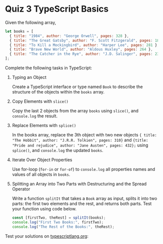 # Quiz 3 TypeScript Basics

Given the following array,

```javascript
let books = [
  { title: "1984", author: "George Orwell", pages: 328 },
  { title: "The Great Gatsby", author: "F. Scott Fitzgerald", pages: 180 },
  { title: "To Kill a Mockingbird", author: "Harper Lee", pages: 281 },
  { title: "Brave New World", author: "Aldous Huxley", pages: 264 },
  { title: "The Catcher in the Rye", author: "J.D. Salinger", pages: 234 },
];
```

Complete the following tasks in TypeScript:

1. Typing an Object

   Create a TypeScript interface or type named `Book` to describe the structure of the objects within the `books` array.

2. Copy Elements with `slice()`

   Copy the last 2 objects from the array `books` using `slice()`, and `console.log` the result.

3. Replace Elements with `splice()`

   In the books array, replace the 3th object with two new objects `{ title: "The Hobbit", author: "J.R.R. Tolkien", pages: 310}` and `{title: "Pride and rejudice", author: "Jane Austen", pages: 432};` using `splice()`, and `console.log` the updated `books`.

4. Iterate Over Object Properties

   Use for-loop (`for-in` or `for-of`) to `console.log` all properties names and values of all objects in `books`.

5. Splitting an Array into Two Parts with Destructuring and the Spread Operator

   Write a function `splitIt` that takes a `Book` array as input, splits it into two parts: the first two elements and the rest, and returns both parts. Test your function using code below.

   ```javascript
   const [firstTwo, theRest] = splitIt(books);
   console.log("First Two Books:", firstTwo);
   console.log("The Rest of the Books:", theRest);
   ```

Test your solutions on [typescriptlang.org](https://www.typescriptlang.org/play?#code/DYUwLgBARg9jDWBnCBeCBtAsAKAhA3hGAJZigBcEARAIwCcAHACxUA0EAhgK5gAWMAJ0pUA4iEEBzEBADyAgO4hgwNhAAOHKYkoBmAEwMIAX1Y48hEmRDCAKr2kiBIDpBEvEUAJ6rufQcIAxADoIAGUAYxgwSADSAC8pAQ5gABNVDS1KGgYABmNTXAIiUgpqGxgIAGliZU4IAFkYcPhiADsJKGIBNPZffiFqAAkOATUQAQgAGRAQdM0QbQgDGnyzIstSqgAhJIA3aQA5EHkIAHVBVJ8efuEAQVSYLmRBrgAPUG92DIXKPQA2JirQoWErWMr2CAAYRc4XsEzaRAhACVPLNetd-NQAFJBAAiIVCyTaiTmmSWOkBJhwAF0ANxAA):
